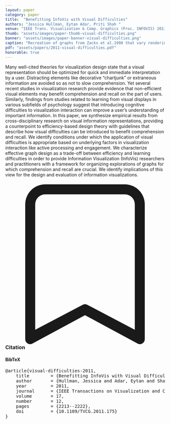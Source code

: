 ```yaml
---
layout: paper
category: paper
title:  "Benefitting InfoVis with Visual Difficulties"
authors: "Jessica Hullman, Eytan Adar, Priti Shah "
venue: "IEEE Trans. Visualization & Comp. Graphics (Proc. INFOVIS) 2011"
thumb: "assets/images/paper-thumb-visual-difficulties.png"
banner: "assets/images/paper-banner-visual-difficulties.png"
caption: "Recreation of graphs from Zacks et al.1998 that vary rendering characters and depth cues."
pdf: "assets/papers/2011-visual-difficulties.pdf"
honorable: true
---
```


<!-- abstract -->
Many well-cited theories for visualization design state that a visual representation should be optimized for quick and immediate interpretation by a user. Distracting elements like decorative “chartjunk” or extraneous information are avoided so as not to slow comprehension. Yet several recent studies in visualization research provide evidence that non-efficient visual elements may benefit comprehension and recall on the part of users. Similarly, findings from studies related to learning from visual displays in various subfields of psychology suggest that introducing cognitive difficulties to visualization interaction can improve a userʼs understanding of important information. In this paper, we synthesize empirical results from cross-disciplinary research on visual information representations, providing a counterpoint to efficiency-based design theory with guidelines that describe how visual difficulties can be introduced to benefit comprehension and recall. We identify conditions under which the application of visual difficulties is appropriate based on underlying factors in visualization interaction like active processing and engagement. We characterize effective graph design as a trade-off between efficiency and learning difficulties in order to provide Information Visualization (InfoVis) researchers and practitioners with a framework for organizing explorations of graphs for which comprehension and recall are crucial. We identify implications of this view for the design and evaluation of information visualizations.


<h3><svg xmlns="http://www.w3.org/2000/svg" fill="currentColor" class="bi bi-bookmark" viewBox="0 0 16 16">
  <path d="M2 2a2 2 0 0 1 2-2h8a2 2 0 0 1 2 2v13.5a.5.5 0 0 1-.777.416L8 13.101l-5.223 2.815A.5.5 0 0 1 2 15.5V2zm2-1a1 1 0 0 0-1 1v12.566l4.723-2.482a.5.5 0 0 1 .554 0L13 14.566V2a1 1 0 0 0-1-1H4z"/>
</svg> Citation</h3>
<div class="bibtex">
<!-- bibtex -->
<h4>BibTeX</h4>
<pre>
@article{visual-difficulties-2011,
	title        = {Benefitting InfoVis with Visual Difficulties},
	author       = {Hullman, Jessica and Adar, Eytan and Shah, Priti},
	year         = 2011,
	journal      = {IEEE Transactions on Visualization and Computer Graphics},
	volume       = 17,
	number       = 12,
	pages        = {2213--2222},
	doi          = {10.1109/TVCG.2011.175}
}
</pre>
</div>